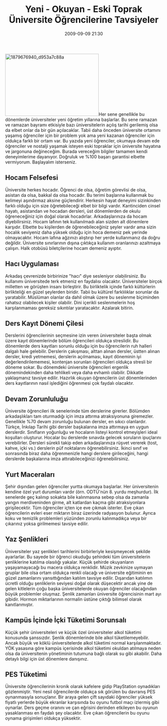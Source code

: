 ﻿---
layout: post
title: Yeni - Okuyan - Eski Toprak &Uuml;niversite &#214;&#287;rencilerine Tavsiyeler
date: 2009-09-09 21:30
comments: true
categories: []
---
<img class="alignleft size-medium wp-image-1301" title="1879676940_d953a7c88a" src="http://onurbaykal.com.tr/wp-content/uploads/2009/09/1879676940_d953a7c88a-300x199.jpg" alt="1879676940_d953a7c88a" width="300" height="199" />Her sene genellikle bu dönemlerde üniversiteler yeni öğretim yıllarına başlarlar. Bu sene ramazan ve ramazan bayramı etkisiyle bazı üniversitelerin açılış tarihi gerilemiş olsa da elbet onlar da bir gün açılacaklar. Tabii daha önceden üniversite ortamını yaşamış öğrenciler için bir problem yok ama yeni kazanan öğrenciler için oldukça farklı bir ortam var. Bu yazıda yeni öğrenciler, okumaya devam ede öğrenciler ve nostalji yaşamak isteyen eski topraklar için üniversite hayatına ve jargonuna değineceğim. Burada vereceğim bilgiler tamamen kendi deneyimlerime dayanıyor. Doğruluk ve %100 başarı garantisi elbette vermiyorum. Başlayalım isterseniz.
<!--more-->
<h2>Hocam Felsefesi</h2>
Üniversite herkes hocadır. Öğrenci de olsa, öğretim görevlisi de olsa, asistan da olsa, bakkal da olsa hocadır. Bu terimi başlarına kullanmak bu kelimeyi aşındırmaz aksine güçlendirir. Herkesin hayat deneyimi sizinkinden farklı olduğu için size öğretebileceği elbet bir bilgi vardır. Kantinciden cinsel hayatı, asistandan ve hocadan dersleri, üst dönemlerden de okulu öğreneceğiniz için doğal olarak hocadırlar. Arkadaşlarınıza da hocam diyebilirsiniz. Hocam lafının tek kullanılmadı alan sizden alt dönemlere karşıdır. Elbette bu kişilerden de öğrenebileceğiniz şeyler vardır ama sizin hocalık seviyeniz daha yüksek olduğu için hoca demeniz pek yerinde olmayacaktır. Hocam lafına ağzınızı alıştırıp her yerde kullanmanız da doğru değildir. Üniversite sınırlarının dışına çıktıkça kullanım oranlarınızı azaltmaya çalışın. Halk otobüsü biletçilerine hocam demeniz ayıptır.
<h2>Hacı Uygulaması</h2>
Arkadaş çevrenizde birbirinize "hacı" diye sesleniyor olabilirsiniz. Bu kullanımı üniversitede terk etmeniz en faydalısı olacaktır. Üniversiteler birçok milletten ve görüşten insanı birleştirir. Bu birliktelik içinde farklı kültürlerin birlikteliği en güzel şeylerden biridir. Tabii bu kültürel farklılıklar sorunlar da yaratabilir. Müslüman olanlar da dahil olmak üzere bu seslenme biçiminden rahatsız olabilecek kişiler olabilir. Dini içerikli seslenmelerin hoş karşılanmaması gereksiz sıkıntılar yaratacaktır. Azalarak bitirin.
<h2>Ders Kayıt Dönemi Çilesi</h2>
Derslerini öğrencilerinin seçmesine izin veren üniversiteler başta olmak üzere kayıt dönemlerinde bölüm öğrencileri oldukça streslidir. Bu dönemlerde ders kayıtları sorunlu olduğu için bu öğrencilerin ruh halleri dalgalı hale gelebilir. Derslerin çakışması, alttan alınan dersler, üstten alınan dersler, kredi yetmemesi, derslerin açılmaması, kayıt döneminin iyi değerlendirilememesi, kontenjan sorunları öğrencileri oldukça stresli bir döneme sokar. Bu dönemdeki üniversite öğrencileri ergenlik dönemindekinden daha tehlikeli veya daha evhamlı olabilir. Dikkatle yaklaşmanız tavsiye edilir. Hazırlık okuyan öğrencilerin üst dönemlerinden ders kayıtlarının nasıl işlediğini öğrenmesi çok faydalı olacaktır.
<h2>Devam Zorunluluğu</h2>
Üniversite öğrencileri ilk senelerinde tüm derslerine girerler. Bölümden arkadaşlıkları tam oturmadığı için imza attırma atraksiyonuna giremezler. Genellikle %70 devam zorunluğu bulunan dersler, en sıkıcı olanlardır. Türkçe, İnkılap Tarihi gibi dersler başkalarına imza attırmaya en uygun derslerdir. Sınıfların yoğunluğu ve hocaların listeyi kontrol etmeyişleri ideal koşulları oluşturur. Hocalar bu derslerde sınavda gelecek soruların ipuçlarını verebilirler. Dersleri sürekli takip eden arkadaşlarınıza rüşvet vererek (tost, kahve, içki vs.) derslerin püf noktalarını öğrenebilirsiniz. İkinci sınıf ve sonrasında biraz daha öğrenmenizle hangi derslere girileceğini, hangi derslerde başkalarına imza attırabileceğinizi öğrenebilirsiniz.
<h2>Yurt Maceraları</h2>
Şehir dışından gelen öğrenciler yurtta okumaya başlarlar. Her üniversitenin kendine özel yurt durumları vardır (örn. ODTÜ'nün 8. yurdu meşhurdur). İlk senelerde geç kalınıp sokakta bile kalınmasına sebep olsa da zamanla yangın merdiveninden girme, alt katlardan kaçma gibi atraksiyonlara girişilecektir. Tüm öğrenciler içten içe eve çıkmak isterler. Eve çıkan öğrencilerin evleri eser miktarın biraz üzerinde radyasyon bulunur. Ayrıca koku ve temizlik problemleri yüzünden zorunlu kalınmadıkça veya bir çıkarınız yoksa girilmemesi tavsiye edilir.
<h2>Yaz Şenlikleri</h2>
Üniversiteler yaz şenlikleri tarihlerini birbirleriyle kesişmeyecek şekilde ayarlarlar. Bu sayede bir öğrenci okuduğu şehirdeki tüm üniversitelerin şenliklerine katılma olasılığı yakalar. Küçük şehirde okuyanların yaşayamayacağı bu macera oldukça renklidir. Müzik zevkinize uymayan gruplar bile olsa ortam oldukça renkli olacağı ve üniversite eğitiminin en güzel zamanlarını yansıttığından katılım tavsiye edilir. Dışarıdan katılımın ücretli olduğu şenliklerin seviyesi doğal olarak düşecektir ancak yine de gelen kitlelerin çoğu başka üniversitelerde okuyan öğrenciler olacağından büyük problemler oluşmaz. Şenlik zamanları üniversite öğrencisinin mart ayı gibidir. Hormon miktarlarının normalin üstüne çıktığı bilimsel olarak kanıtlanmıştır.
<h2>Kampüs İçinde İçki Tüketimi Sorunsalı</h2>
Küçük şehir üniversiteleri ve küçük özel üniversiteler alkol tüketimi konusunda şanssızdır. Şenlik dönemlerinde bile alkol tüketilemeyebilir. Ancak büyük ve köklü üniversitelerde alkol tüketimi normal karşılanmaktadır. YÖK yasasına göre kampüs içerisinde alkol tüketimi okuldan atılmaya neden olsa da üniversitenin yönetiminin tutumuna bağlı olarak su gibi akabilir. Daha detaylı bilgi için üst dönemlere danışınız.
<h2>PES Tüketimi</h2>
Üniversite öğrencilerinin kronik olarak kafelere gidip PlayStation oynadıkları gözlenmiştir. Yeni nesil öğrencilerde oldukça sık görülen bu davranış PES oynanmasıyla sonuçlanır. Bir araya gelen çift sayıdaki öğrenciler yüksek fiyatlı yerlerde büyük ekranlar karşısında bu oyunu futbol maçı izlermiş gibi oynarlar. Ders geçme oranını ve çan eğrisini derinden etkileyen bu oyunun yasaklanması en faydalı şey olacaktır. Eve çıkan öğrencilerin bu oyunu oynama girişimleri oldukça yüksektir.
